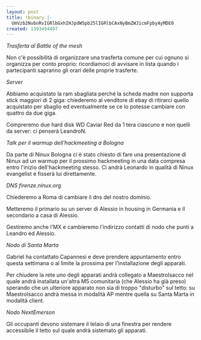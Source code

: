 ```yaml
---
layout: post
title: !binary |-
  UmVzb2NvbnRvIGRlbGxhIHJpdW5pb25lIGRlbCAxNyBmZWJicmFpbyAyMDE0
created: 1393494497
---
```

<em>Trasferta al Battle of the mesh</em>

Non c'è possibilità di organizzare una trasferta comune per cui ognuno si organizza per conto proprio: ricordiamoci di avvisare in lista quando i partecipanti sapranno gli orari delle proprie trasferte.

<em>Server</em>

Abbiamo acquistato la ram sbagliata perché la scheda madre non supporta stick maggiori di 2 giga: chiederemo al venditore di ebay di ritirarci quello acquistato per sbaglio ed eventualmente se ce lo potesse cambiare con quattro da due giga.

Compreremo due hard disk WD Caviar Red da 1 tera ciascuno e non quelli da server: ci penserà LeandroN.

<em>Talk per il warmup dell'hackmeeting a Bologna</em>

Da parte di Ninux Bologna ci è stato chiesto di fare una presentazione di Ninux ad un warmup per il prossimo hackmeeting in una data compresa entro l'inizio dell'hackmeeting stesso. Ci andrà Leonardo in qualità di Ninux evangelist e fisserà lui direttamente.

<em>DNS firenze.ninux.org</em>

Chiederemo a Roma di cambiare il dns del nostro dominio.

Metteremo il primario su un server di Alessio in housing in Germania e il secondario a casa di Alessio.

Gestiremo anche l'MX e cambieremo l'indirizzo contatti di nodo che punti a Leandro ed Alessio.

<em>Nodo di Santa Marta</em>

Gabriel ha contattato Capannesi e deve prendere appuntamento entro questa settimana o al limite la prossima per l'installazione degli apparati.

Per chiudere la rete uno degli apparati andrà collegato a MaestroIsacco nel quale andrà installata un'altra M5 comunitaria (che Alessio ha già preso) sperando che un ulteriore apparato non sia di troppo "disturbo" sul tetto: su MaestroIsacco andrà messa in modalità AP mentre quella su Santa Marta in modalità client.

<em>Nodo NextEmerson</em>

Gli occupanti devono sistemare il telaio di una finestra per rendere accessibile il tetto sul quale andrà sistemato gli apparati.
